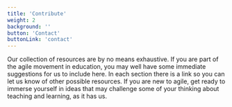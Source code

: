 ```yaml
---
title: 'Contribute'
weight: 2
background: ''
button: 'Contact'
buttonLink: 'contact'
---
```


Our collection of resources are by no means exhaustive. If you are part of the agile movement in education, you may well have some immediate suggestions for us to include here. In each section there is a link so you can let us know of other possible resources. If you are new to agile, get ready to immerse yourself in ideas that may challenge some of your thinking about teaching and learning, as it has us.

